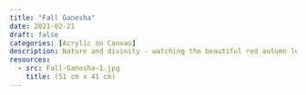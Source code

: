 ```yaml
---
title: "Fall Ganesha"
date: 2021-02-21
draft: false
categories: [Acrylic on Canvas]
description: Nature and divinity - watching the beautiful red autumn leaves falling to ground made me feel they could serve as the perfect adornment to the gorgeous form of Ganesh
resources:
  - src: Fall-Ganesha-1.jpg
    title: (51 cm x 41 cm)
---
```




